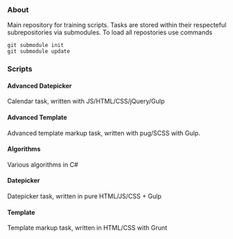 ### About

Main repository for training scripts. Tasks are stored within their respecteful subrepositories via submodules.
To load all repostories use commands

```
git submodule init
git submodule update
```

### Scripts

#### Advanced Datepicker

Calendar task, written with JS/HTML/CSS/jQuery/Gulp

#### Advanced Template

Advanced template markup task, written with pug/SCSS with Gulp.

#### Algorithms

Various algorithms in C#

#### Datepicker

Datepicker task, written in pure HTML/JS/CSS + Gulp

#### Template

Template markup task, written in HTML/CSS with Grunt


